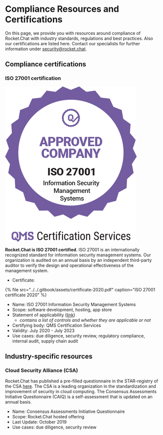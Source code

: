 # Compliance Resources and Certifications

On this page, we provide you with resources around compliance of Rocket.Chat with industry standards, regulations and best practices. Also our certifications are listed here. Contact our specialists for further information under [security@rocket.chat](mailto:security@rocket.chat).

## Compliance certifications

### ISO 27001 certification

![](../../.gitbook/assets/27001-small.png)

**Rocket.Chat is ISO 27001 certified**. ISO 27001 is an internationally recognized standard for information security management systems. Our organization is audited on an annual basis by an independent third-party auditor to verify the design and operational effectiveness of the management system.

* Certificate: 

{% file src="../../.gitbook/assets/certificate-2020.pdf" caption="ISO 27001 certificate 2020" %}

* Name: ISO 27001 Information Security Management Systems
* Scope: software development, hosting, app store
* Statement of applicability \([link](https://drive.google.com/file/d/14tYG-sVDkw6hGZvxnRjSCEcCfJXdYetb/view?usp=sharing)\)
  * _contains a list of controls and whether they are applicable or not_ 
* Certifying body: QMS Certification Services
* Validity: July 2020 - July 2023
* Use cases: due diligence, security review, regulatory compliance, internal audit, supply chain audit

## Industry-specific resources

### Cloud Security Alliance \(CSA\)

Rocket.Chat has published a pre-filled questionnaire in the STAR-registry of the CSA [here](https://cloudsecurityalliance.org/star/registry/rocket-chat). The CSA is a leading organization in the standardization and improvement of security in cloud computing. The Consensus Assessments Initiative Questionnaire \(CAIQ\) is a self-assessment that is updated on an annual basis.

* Name: Consensus Assessments Initiative Questionnaire
* Scope: Rocket.Chat hosted offering
* Last Update: October 2019
* Use cases: due diligence, security review



